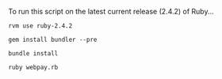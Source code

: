 To run this script on the latest current release (2.4.2) of Ruby...

`rvm use ruby-2.4.2`

`gem install bundler --pre`

`bundle install`

`ruby webpay.rb`